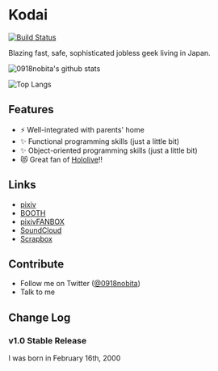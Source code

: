 # Kodai

[![Build Status](https://img.shields.io/badge/build-passing-brightgreen)](https://circleci.com/docs/)

Blazing fast, safe, sophisticated jobless geek living in Japan.

![0918nobita's github stats](https://github-readme-stats.vercel.app/api?username=0918nobita&show_icons=false&bg_color=30,008888,904e95&title_color=fff&text_color=eee)

![Top Langs](https://github-readme-stats.vercel.app/api/top-langs/?username=0918nobita&hide=php&layout=compact)

## Features

- :zap: Well-integrated with parents' home
- :sparkles: Functional programming skills (just a little bit)
- :sparkles: Object-oriented programming skills (just a little bit)
- :heart_eyes_cat: Great fan of [Hololive](https://www.hololive.tv/)!!

## Links

- [pixiv](https://www.pixiv.net/users/16929673)
- [BOOTH](https://0918nobita.booth.pm/)
- [pixivFANBOX](https://kodai.fanbox.cc/)
- [SoundCloud](https://soundcloud.com/0918nobita)
- [Scrapbox](https://scrapbox.io/0918nobita)

## Contribute

- Follow me on Twitter ([@0918nobita](https://twitter.com/0918nobita))
- Talk to me

## Change Log

### v1.0 Stable Release

I was born in February 16th, 2000
